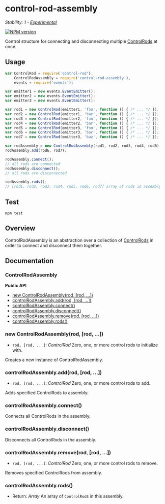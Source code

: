 # control-rod-assembly

_Stability: 1 - [Experimental](https://github.com/tristanls/stability-index#stability-1---experimental)_

[![NPM version](https://badge.fury.io/js/control-rod-assembly.png)](http://npmjs.org/package/control-rod-assembly)

Control structure for connecting and disconnecting multiple [ControlRods](https://github.com/tristanls/control-rod) at once.

## Usage

```javascript
var ControlRod = require('control-rod'),
    ControlRodAssembly = require('control-rod-assembly'),
    events = require('events');

var emitter1 = new events.EventEmitter();
var emitter2 = new events.EventEmitter();
var emitter3 = new events.EventEmitter();

var rod1 = new ControlRod(emitter1, 'foo', function () { /* ... */ });
var rod2 = new ControlRod(emitter1, 'bar', function () { /* ... */ });
var rod3 = new ControlRod(emitter2, 'foo', function () { /* ... */ });
var rod4 = new ControlRod(emitter2, 'bar', function () { /* ... */ });
var rod5 = new ControlRod(emitter3, 'foo', function () { /* ... */ });
var rod6 = new ControlRod(emitter3, 'bar', function () { /* ... */ });
var rod7 = new ControlRod(emitter3, 'baz', function () { /* ... */ });

var rodAssembly = new ControlRodAssembly(rod1, rod2, rod3, rod4, rod5);
rodAssembly.add(rod6, rod7);

rodAssembly.connect();
// all rods are connected
rodAssembly.disconnect();
// all rods are disconnected

rodAssembly.rods();
// [rod1, rod2, rod3, rod4, rod5, rod6, rod7] array of rods in assembly 
```

## Test

    npm test

## Overview

ControlRodAssembly is an abstraction over a collection of [ControlRods](https://github.com/tristanls/control-rod) in order to connect and disconnect them together.

## Documentation

### ControlRodAssembly

**Public API**

  * [new ControlRodAssembly(rod, \[rod, ...\])](#new-controlrodassemblyrod-rod)
  * [controlRodAssembly.add(rod, \[rod, ...\])](#controlrodassemblyaddrod-rod)
  * [controlRodAssembly.connect()](#controlrodassemblyconnect)
  * [controlRodAssembly.disconnect()](#controlrodassemblydisconnect)
  * [controlRodAssembly.remove(rod, \[rod, ...\])](#controlrodassemblyremoverod-rod)
  * [controlRodAssembly.rods()](#controlrodassemblyrods)

### new ControlRodAssembly(rod, [rod, ...])

  * `rod, [rod, ...]`: _ControlRod_ Zero, one, or more control rods to initialize with.

Creates a new instance of ControlRodAssembly.

### controlRodAssembly.add(rod, [rod, ...])

  * `rod, [rod, ...]`: _ControlRod_ Zero, one, or more control rods to add.

Adds specified ControlRods to assembly.

### controlRodAssembly.connect()

Connects all ControlRods in the assembly.

### controlRodAssembly.disconnect()

Disconnects all ControlRods in the assembly.

### controlRodAssembly.remove(rod, [rod, ...])

  * `rod, [rod, ...]`: _ControlRod_ Zero, one, or more control rods to remove.

Removes specified ControlRods from assembly.

### controlRodAssembly.rods()

  * Return: _Array_ An array of `ControlRod`s in this assembly.